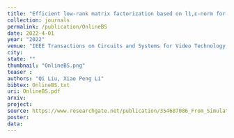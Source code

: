 ```yaml
---
title: "Efficient low-rank matrix factorization based on l1,ε-norm for online background subtraction"
collection: journals
permalink: /publication/OnlineBS
date: 2022-4-01
year: "2022"
venue: "IEEE Transactions on Circuits and Systems for Video Technology, 32(7),"
city: 
state: ""
thumbnail: "OnlineBS.png"
teaser : 
authors: "Qi Liu, Xiao Peng Li"
bibtex: OnlineBS.txt
uri: OnlineBS.pdf
arxiv: 
project: 
source: https://www.researchgate.net/publication/354687086_From_Simulated_to_Visual_Data_A_Robust_Low-Rank_Tensor_Completion_Approach_using_lp-Regression_for_Outlier_Resistance
poster: 
data:
---
```

